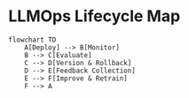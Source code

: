 # LLMOps Lifecycle Map

```mermaid
flowchart TD
    A[Deploy] --> B[Monitor]
    B --> C[Evaluate]
    C --> D[Version & Rollback]
    D --> E[Feedback Collection]
    E --> F[Improve & Retrain]
    F --> A
